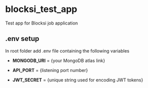 # blocksi_test_app
Test app for Blocksi job application

## .env setup
In root folder add .env file containing the following variables

* **MONGODB_URI** = {your MongoDB atlas link}

* **API_PORT** = {listening port number}

* **JWT_SECRET** = {unique string used for encoding JWT tokens}
